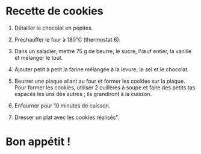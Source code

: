 # Recette de cookies

1. Détailler le chocolat en pépites.

2. Préchauffer le four à 180°C (thermostat 6).

3. Dans un saladier, mettre 75 g de beurre, le sucre, l'œuf entier, la vanille et mélanger le tout.

4. Ajouter petit à petit la farine mélangée à la levure, le sel et le chocolat.

5. Beurrer une plaque allant au four et former les cookies sur la plaque. Pour former les cookies, utiliser 2 cuillères à
soupe et faire des petits tas espacés les uns des autres ; ils grandiront à la cuisson.

6. Enfourner pour 10 minutes de cuisson.

7. Dresser un plat avec les cookies
réalisés”.

# Bon appétit !
